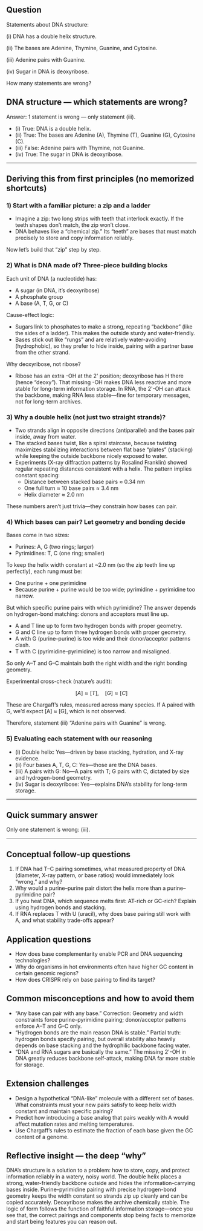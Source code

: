 ## Question
Statements about DNA structure:

(i) DNA has a double helix structure.

(ii) The bases are Adenine, Thymine, Guanine, and Cytosine.

(iii) Adenine pairs with Guanine.

(iv) Sugar in DNA is deoxyribose.

How many statements are wrong?

## DNA structure — which statements are wrong?

Answer: 1 statement is wrong — only statement (iii).

- (i) True: DNA is a double helix.
- (ii) True: The bases are Adenine (A), Thymine (T), Guanine (G), Cytosine (C).
- (iii) False: Adenine pairs with Thymine, not Guanine.
- (iv) True: The sugar in DNA is deoxyribose.

---

## Deriving this from first principles (no memorized shortcuts)

### 1) Start with a familiar picture: a zip and a ladder
- Imagine a zip: two long strips with teeth that interlock exactly. If the teeth shapes don’t match, the zip won’t close.
- DNA behaves like a “chemical zip.” Its “teeth” are bases that must match precisely to store and copy information reliably.

Now let’s build that “zip” step by step.

### 2) What is DNA made of? Three-piece building blocks
Each unit of DNA (a nucleotide) has:
- A sugar (in DNA, it’s deoxyribose)
- A phosphate group
- A base (A, T, G, or C)

Cause-effect logic:
- Sugars link to phosphates to make a strong, repeating “backbone” (like the sides of a ladder). This makes the outside sturdy and water-friendly.
- Bases stick out like “rungs” and are relatively water-avoiding (hydrophobic), so they prefer to hide inside, pairing with a partner base from the other strand.

Why deoxyribose, not ribose?
- Ribose has an extra -OH at the 2' position; deoxyribose has H there (hence “deoxy”). That missing -OH makes DNA less reactive and more stable for long-term information storage. In RNA, the 2'-OH can attack the backbone, making RNA less stable—fine for temporary messages, not for long-term archives.

### 3) Why a double helix (not just two straight strands)?
- Two strands align in opposite directions (antiparallel) and the bases pair inside, away from water.
- The stacked bases twist, like a spiral staircase, because twisting maximizes stabilizing interactions between flat base “plates” (stacking) while keeping the outside backbone nicely exposed to water.
- Experiments (X-ray diffraction patterns by Rosalind Franklin) showed regular repeating distances consistent with a helix. The pattern implies constant spacing:
  - Distance between stacked base pairs ≈ 0.34 nm
  - One full turn ≈ 10 base pairs ≈ 3.4 nm
  - Helix diameter ≈ 2.0 nm

These numbers aren’t just trivia—they constrain how bases can pair.

### 4) Which bases can pair? Let geometry and bonding decide
Bases come in two sizes:
- Purines: A, G (two rings; larger)
- Pyrimidines: T, C (one ring; smaller)

To keep the helix width constant at ~2.0 nm (so the zip teeth line up perfectly), each rung must be:
- One purine + one pyrimidine
- Because purine + purine would be too wide; pyrimidine + pyrimidine too narrow.

But which specific purine pairs with which pyrimidine? The answer depends on hydrogen-bond matching: donors and acceptors must line up.

- A and T line up to form two hydrogen bonds with proper geometry.
- G and C line up to form three hydrogen bonds with proper geometry.
- A with G (purine–purine) is too wide and their donor/acceptor patterns clash.
- T with C (pyrimidine–pyrimidine) is too narrow and misaligned.

So only A–T and G–C maintain both the right width and the right bonding geometry.

Experimental cross-check (nature’s audit):
```math
[A] \approx [T], \quad [G] \approx [C]
```
These are Chargaff’s rules, measured across many species. If A paired with G, we’d expect [A] ≈ [G], which is not observed.

Therefore, statement (iii) “Adenine pairs with Guanine” is wrong.

### 5) Evaluating each statement with our reasoning
- (i) Double helix: Yes—driven by base stacking, hydration, and X-ray evidence.
- (ii) Four bases A, T, G, C: Yes—those are the DNA bases.
- (iii) A pairs with G: No—A pairs with T; G pairs with C, dictated by size and hydrogen-bond geometry.
- (iv) Sugar is deoxyribose: Yes—explains DNA’s stability for long-term storage.

---

## Quick summary answer
Only one statement is wrong: (iii).

---

## Conceptual follow-up questions
1. If DNA had T–C pairing sometimes, what measured property of DNA (diameter, X-ray pattern, or base ratios) would immediately look “wrong,” and why?
2. Why would a purine–purine pair distort the helix more than a purine–pyrimidine pair?
3. If you heat DNA, which sequence melts first: AT-rich or GC-rich? Explain using hydrogen bonds and stacking.
4. If RNA replaces T with U (uracil), why does base pairing still work with A, and what stability trade-offs appear?

## Application questions
- How does base complementarity enable PCR and DNA sequencing technologies?
- Why do organisms in hot environments often have higher GC content in certain genomic regions?
- How does CRISPR rely on base pairing to find its target?

## Common misconceptions and how to avoid them
- “Any base can pair with any base.” Correction: Geometry and width constraints force purine–pyrimidine pairing; donor/acceptor patterns enforce A–T and G–C only.
- “Hydrogen bonds are the main reason DNA is stable.” Partial truth: hydrogen bonds specify pairing, but overall stability also heavily depends on base stacking and the hydrophilic backbone facing water.
- “DNA and RNA sugars are basically the same.” The missing 2'-OH in DNA greatly reduces backbone self-attack, making DNA far more stable for storage.

## Extension challenges
- Design a hypothetical “DNA-like” molecule with a different set of bases. What constraints must your new pairs satisfy to keep helix width constant and maintain specific pairing?
- Predict how introducing a base analog that pairs weakly with A would affect mutation rates and melting temperatures.
- Use Chargaff’s rules to estimate the fraction of each base given the GC content of a genome.

## Reflective insight — the deep “why”
DNA’s structure is a solution to a problem: how to store, copy, and protect information reliably in a watery, noisy world. The double helix places a strong, water-friendly backbone outside and hides the information-carrying bases inside. Purine–pyrimidine pairing with precise hydrogen-bond geometry keeps the width constant so strands zip up cleanly and can be copied accurately. Deoxyribose makes the archive chemically stable. The logic of form follows the function of faithful information storage—once you see that, the correct pairings and components stop being facts to memorize and start being features you can reason out.